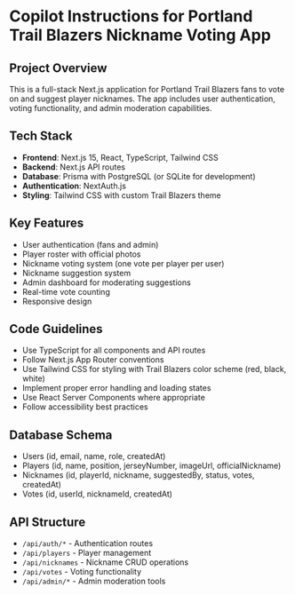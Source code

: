 # Copilot Instructions for Portland Trail Blazers Nickname Voting App

<!-- Use this file to provide workspace-specific custom instructions to Copilot. For more details, visit https://code.visualstudio.com/docs/copilot/copilot-customization#_use-a-githubcopilotinstructionsmd-file -->

## Project Overview
This is a full-stack Next.js application for Portland Trail Blazers fans to vote on and suggest player nicknames. The app includes user authentication, voting functionality, and admin moderation capabilities.

## Tech Stack
- **Frontend**: Next.js 15, React, TypeScript, Tailwind CSS
- **Backend**: Next.js API routes
- **Database**: Prisma with PostgreSQL (or SQLite for development)
- **Authentication**: NextAuth.js
- **Styling**: Tailwind CSS with custom Trail Blazers theme

## Key Features
- User authentication (fans and admin)
- Player roster with official photos
- Nickname voting system (one vote per player per user)
- Nickname suggestion system
- Admin dashboard for moderating suggestions
- Real-time vote counting
- Responsive design

## Code Guidelines
- Use TypeScript for all components and API routes
- Follow Next.js App Router conventions
- Use Tailwind CSS for styling with Trail Blazers color scheme (red, black, white)
- Implement proper error handling and loading states
- Use React Server Components where appropriate
- Follow accessibility best practices

## Database Schema
- Users (id, email, name, role, createdAt)
- Players (id, name, position, jerseyNumber, imageUrl, officialNickname)
- Nicknames (id, playerId, nickname, suggestedBy, status, votes, createdAt)
- Votes (id, userId, nicknameId, createdAt)

## API Structure
- `/api/auth/*` - Authentication routes
- `/api/players` - Player management
- `/api/nicknames` - Nickname CRUD operations
- `/api/votes` - Voting functionality
- `/api/admin/*` - Admin moderation tools
